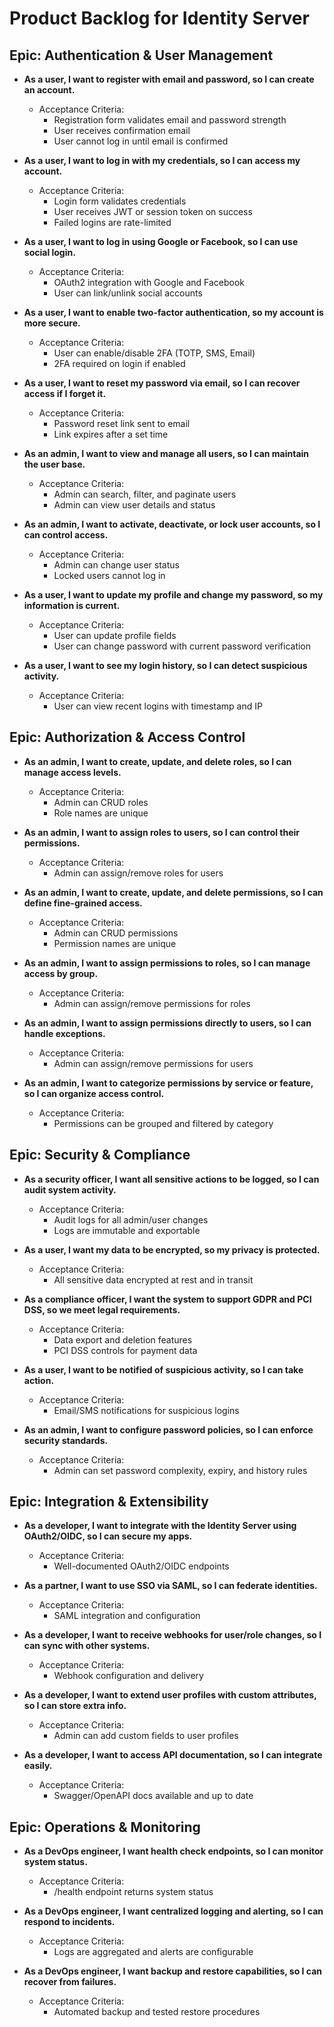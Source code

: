# Product Backlog for Identity Server

## Epic: Authentication & User Management

- **As a user, I want to register with email and password, so I can create an account.**
  - Acceptance Criteria:
    - Registration form validates email and password strength
    - User receives confirmation email
    - User cannot log in until email is confirmed

- **As a user, I want to log in with my credentials, so I can access my account.**
  - Acceptance Criteria:
    - Login form validates credentials
    - User receives JWT or session token on success
    - Failed logins are rate-limited

- **As a user, I want to log in using Google or Facebook, so I can use social login.**
  - Acceptance Criteria:
    - OAuth2 integration with Google and Facebook
    - User can link/unlink social accounts

- **As a user, I want to enable two-factor authentication, so my account is more secure.**
  - Acceptance Criteria:
    - User can enable/disable 2FA (TOTP, SMS, Email)
    - 2FA required on login if enabled

- **As a user, I want to reset my password via email, so I can recover access if I forget it.**
  - Acceptance Criteria:
    - Password reset link sent to email
    - Link expires after a set time

- **As an admin, I want to view and manage all users, so I can maintain the user base.**
  - Acceptance Criteria:
    - Admin can search, filter, and paginate users
    - Admin can view user details and status

- **As an admin, I want to activate, deactivate, or lock user accounts, so I can control access.**
  - Acceptance Criteria:
    - Admin can change user status
    - Locked users cannot log in

- **As a user, I want to update my profile and change my password, so my information is current.**
  - Acceptance Criteria:
    - User can update profile fields
    - User can change password with current password verification

- **As a user, I want to see my login history, so I can detect suspicious activity.**
  - Acceptance Criteria:
    - User can view recent logins with timestamp and IP

## Epic: Authorization & Access Control

- **As an admin, I want to create, update, and delete roles, so I can manage access levels.**
  - Acceptance Criteria:
    - Admin can CRUD roles
    - Role names are unique

- **As an admin, I want to assign roles to users, so I can control their permissions.**
  - Acceptance Criteria:
    - Admin can assign/remove roles for users

- **As an admin, I want to create, update, and delete permissions, so I can define fine-grained access.**
  - Acceptance Criteria:
    - Admin can CRUD permissions
    - Permission names are unique

- **As an admin, I want to assign permissions to roles, so I can manage access by group.**
  - Acceptance Criteria:
    - Admin can assign/remove permissions for roles

- **As an admin, I want to assign permissions directly to users, so I can handle exceptions.**
  - Acceptance Criteria:
    - Admin can assign/remove permissions for users

- **As an admin, I want to categorize permissions by service or feature, so I can organize access control.**
  - Acceptance Criteria:
    - Permissions can be grouped and filtered by category

## Epic: Security & Compliance

- **As a security officer, I want all sensitive actions to be logged, so I can audit system activity.**
  - Acceptance Criteria:
    - Audit logs for all admin/user changes
    - Logs are immutable and exportable

- **As a user, I want my data to be encrypted, so my privacy is protected.**
  - Acceptance Criteria:
    - All sensitive data encrypted at rest and in transit

- **As a compliance officer, I want the system to support GDPR and PCI DSS, so we meet legal requirements.**
  - Acceptance Criteria:
    - Data export and deletion features
    - PCI DSS controls for payment data

- **As a user, I want to be notified of suspicious activity, so I can take action.**
  - Acceptance Criteria:
    - Email/SMS notifications for suspicious logins

- **As an admin, I want to configure password policies, so I can enforce security standards.**
  - Acceptance Criteria:
    - Admin can set password complexity, expiry, and history rules

## Epic: Integration & Extensibility

- **As a developer, I want to integrate with the Identity Server using OAuth2/OIDC, so I can secure my apps.**
  - Acceptance Criteria:
    - Well-documented OAuth2/OIDC endpoints

- **As a partner, I want to use SSO via SAML, so I can federate identities.**
  - Acceptance Criteria:
    - SAML integration and configuration

- **As a developer, I want to receive webhooks for user/role changes, so I can sync with other systems.**
  - Acceptance Criteria:
    - Webhook configuration and delivery

- **As a developer, I want to extend user profiles with custom attributes, so I can store extra info.**
  - Acceptance Criteria:
    - Admin can add custom fields to user profiles

- **As a developer, I want to access API documentation, so I can integrate easily.**
  - Acceptance Criteria:
    - Swagger/OpenAPI docs available and up to date

## Epic: Operations & Monitoring

- **As a DevOps engineer, I want health check endpoints, so I can monitor system status.**
  - Acceptance Criteria:
    - /health endpoint returns system status

- **As a DevOps engineer, I want centralized logging and alerting, so I can respond to incidents.**
  - Acceptance Criteria:
    - Logs are aggregated and alerts are configurable

- **As a DevOps engineer, I want backup and restore capabilities, so I can recover from failures.**
  - Acceptance Criteria:
    - Automated backup and tested restore procedures

